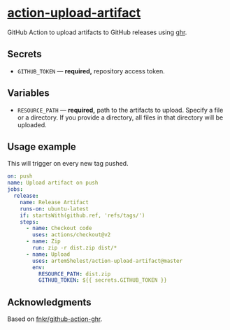 # [action-upload-artifact](https://github.com/fnkr/github-action-ghr)

GitHub Action to upload artifacts to GitHub releases using [ghr](https://github.com/tcnksm/ghr).

## Secrets

- `GITHUB_TOKEN` — **required,** repository access token.

## Variables

- `RESOURCE_PATH` — **required,** path to the artifacts to upload. Specify a file or a directory.
  If you provide a directory, all files in that directory will be uploaded.

## Usage example

This will trigger on every new tag pushed.

```yaml
on: push
name: Upload artifact on push
jobs:
  release:
    name: Release Artifact
    runs-on: ubuntu-latest
    if: startsWith(github.ref, 'refs/tags/')
    steps:
      - name: Checkout code
        uses: actions/checkout@v2
      - name: Zip
        run: zip -r dist.zip dist/*
      - name: Upload
        uses: artemShelest/action-upload-artifact@master
        env:
          RESOURCE_PATH: dist.zip
          GITHUB_TOKEN: ${{ secrets.GITHUB_TOKEN }}

```

## Acknowledgments

Based on [fnkr/github-action-ghr](https://github.com/fnkr/github-action-ghr).
